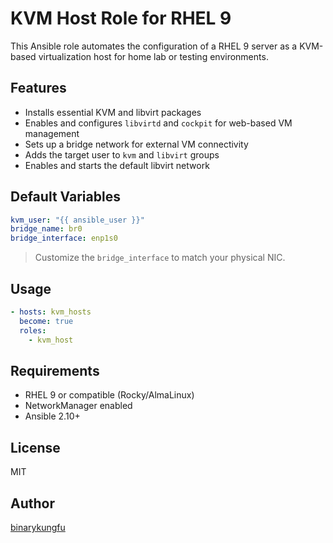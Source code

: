# KVM Host Role for RHEL 9

This Ansible role automates the configuration of a RHEL 9 server as a KVM-based virtualization host for home lab or testing environments.

## Features

- Installs essential KVM and libvirt packages
- Enables and configures `libvirtd` and `cockpit` for web-based VM management
- Sets up a bridge network for external VM connectivity
- Adds the target user to `kvm` and `libvirt` groups
- Enables and starts the default libvirt network

## Default Variables

```yaml
kvm_user: "{{ ansible_user }}"
bridge_name: br0
bridge_interface: enp1s0
```

> Customize the `bridge_interface` to match your physical NIC.

## Usage

```yaml
- hosts: kvm_hosts
  become: true
  roles:
    - kvm_host
```

## Requirements

- RHEL 9 or compatible (Rocky/AlmaLinux)
- NetworkManager enabled
- Ansible 2.10+

## License

MIT

## Author

[binarykungfu](https://gitlab.com/your-gitlab-username)
